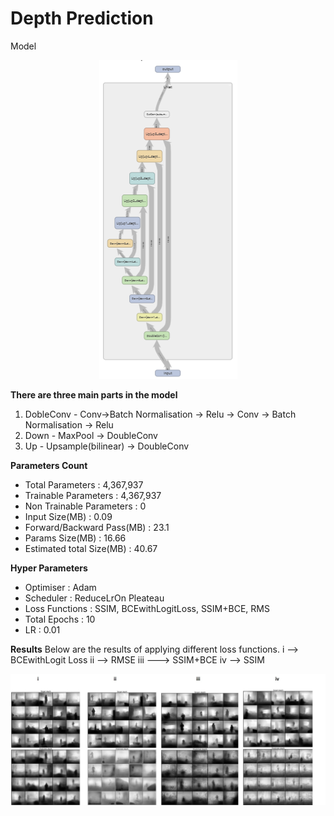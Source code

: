 # **Depth Prediction**

Model


<p align="center"><img src = "https://github.com/Sushmitha-Katti/Monocular-Depth-Estimation-and-Segmentation/blob/master/Assets/unet-depth.png"></p>

**There are three main parts in the model**
1. DobleConv - Conv->Batch Normalisation -> Relu -> Conv -> Batch Normalisation -> Relu
2. Down - MaxPool -> DoubleConv
3. Up - Upsample(bilinear) -> DoubleConv

**Parameters Count**
* Total Parameters : 4,367,937
* Trainable Parameters : 4,367,937
* Non Trainable Parameters : 0
* Input Size(MB) : 0.09
* Forward/Backward Pass(MB) : 23.1
* Params Size(MB) : 16.66
* Estimated total Size(MB) : 40.67

**Hyper Parameters** 
* Optimiser : Adam
* Scheduler : ReduceLrOn Pleateau
* Loss Functions : SSIM, BCEwithLogitLoss, SSIM+BCE, RMS
* Total Epochs : 10
* LR : 0.01

**Results**
Below are the results of applying different loss functions.
i --> BCEwithLogit Loss ii --> RMSE   iii ---> SSIM+BCE  iv --> SSIM
<p align = "center"><img src = "https://github.com/Sushmitha-Katti/Monocular-Depth-Estimation-and-Segmentation/blob/master/Assets/depth.jpg"</p>
  





